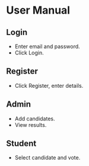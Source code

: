 # User Manual

## Login
- Enter email and password.
- Click Login.

## Register
- Click Register, enter details.

## Admin
- Add candidates.
- View results.

## Student
- Select candidate and vote.
